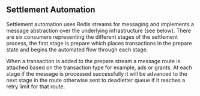 ## Settlement Automation

Settlement automation uses Redis streams for messaging and implements a message abstraction over the underlying infrastructure (see below). There are six consumers representing the different stages of the settlement process, the first stage is prepare which places transactions in the prepare state and begins the automated flow through each stage.   

When a transaction is added to the prepare stream a message route is attached based on the transaction type for example, ads or grants. At each stage if the message is processed successfully it will be advanced to the next stage in the route otherwise sent to deadletter queue if it reaches a retry limit for that route. 
